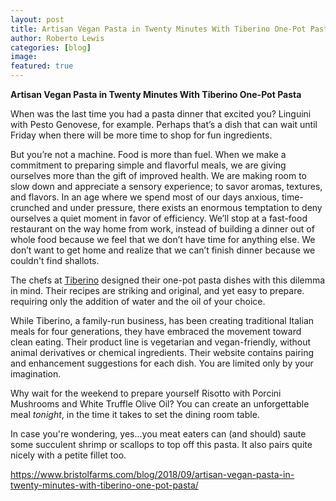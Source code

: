 ```yaml
---
layout: post
title: Artisan Vegan Pasta in Twenty Minutes With Tiberino One-Pot Pasta
author: Roberto Lewis
categories: [blog]
image:
featured: true
---
```


**Artisan Vegan Pasta in Twenty Minutes With Tiberino One-Pot Pasta**

When was the last time you had a pasta dinner that excited you? Linguini with Pesto Genovese, for example. Perhaps that’s a dish that can wait until Friday when there will be more time to shop for fun ingredients. 

But you’re not a machine.  Food is more than fuel. When we make a commitment to preparing simple and flavorful meals, we are giving ourselves more than the gift of improved health. We are making room to slow down and appreciate a sensory experience; to savor aromas, textures, and flavors. In an age where we spend most of our days anxious, time-crunched and under pressure, there exists an enormous temptation to deny ourselves a quiet moment in favor of efficiency. We’ll stop at a fast-food restaurant on the way home from work, instead of building a dinner out of whole food because we feel that we don’t have time for anything else. We don’t want to get home and realize that we can’t finish dinner because we couldn't find shallots.  

The chefs at [Tiberino](http://www.tiberino.us/shop/index.php) designed their one-pot pasta dishes with this dilemma in mind. Their recipes are striking and original, and yet easy to prepare. requiring only the addition of water and the oil of your choice.

While Tiberino, a family-run business, has been creating traditional Italian meals for four generations, they have embraced the movement toward clean eating. Their product line is vegetarian and vegan-friendly, without animal derivatives or chemical ingredients. Their website contains pairing and enhancement suggestions for each dish. You are limited only by your imagination.

Why wait for the weekend to prepare yourself Risotto with Porcini Mushrooms and White Truffle Olive Oil? You can create an unforgettable meal *tonight*, in the time it takes to set the dining room table. 

In case you're wondering, yes...you meat eaters can (and should) saute some succulent shrimp or scallops to top off this pasta. It also pairs quite nicely with a petite fillet too.

https://www.bristolfarms.com/blog/2018/09/artisan-vegan-pasta-in-twenty-minutes-with-tiberino-one-pot-pasta/
